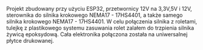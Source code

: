 Projekt zbudowany przy użyciu ESP32, przetwornicy 12V na 3,3V,5V i 12V, sterownika do silnika krokowego NEMA17 - 17HS4401, a także samego silnika krokowego NEMA17 - 17HS4401. W celu połączenia silnika z roletami, tulejkę z plastikowego systemu zasuwania rolet zalałem do trzpienia silnika żywicą epoksydową. Cała elektronika połączona została na uniwersalnej płytce drukowanej.
